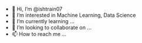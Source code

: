 - 👋 Hi, I’m @ishtrain07
- 👀 I’m interested in Machine Learning, Data Science
- 🌱 I’m currently learning ...
- 💞️ I’m looking to collaborate on ...
- 📫 How to reach me ...

<!---
ishtrain07/ishtrain07 is a ✨ special ✨ repository because its `README.md` (this file) appears on your GitHub profile.
You can click the Preview link to take a look at your changes.
--->
